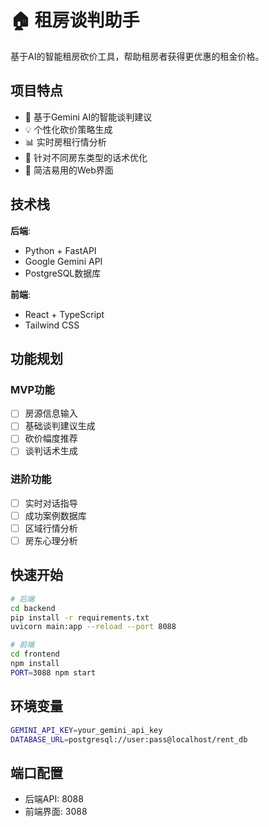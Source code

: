 # 🏠 租房谈判助手

基于AI的智能租房砍价工具，帮助租房者获得更优惠的租金价格。

## 项目特点

- 🤖 基于Gemini AI的智能谈判建议
- 💡 个性化砍价策略生成  
- 📊 实时房租行情分析
- 🎯 针对不同房东类型的话术优化
- 📱 简洁易用的Web界面

## 技术栈

**后端**:
- Python + FastAPI
- Google Gemini API
- PostgreSQL数据库

**前端**:
- React + TypeScript
- Tailwind CSS

## 功能规划

### MVP功能
- [ ] 房源信息输入
- [ ] 基础谈判建议生成
- [ ] 砍价幅度推荐
- [ ] 谈判话术生成

### 进阶功能
- [ ] 实时对话指导
- [ ] 成功案例数据库
- [ ] 区域行情分析
- [ ] 房东心理分析

## 快速开始

```bash
# 后端
cd backend
pip install -r requirements.txt
uvicorn main:app --reload --port 8088

# 前端
cd frontend  
npm install
PORT=3088 npm start
```

## 环境变量

```bash
GEMINI_API_KEY=your_gemini_api_key
DATABASE_URL=postgresql://user:pass@localhost/rent_db
```

## 端口配置

- 后端API: 8088
- 前端界面: 3088